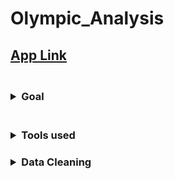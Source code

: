 # Olympic_Analysis

## [App Link](https://share.streamlit.io/amitprna/olympic_analysis/main.py)

<h3>
  <br>
<details>
<summary>
  Goal
</summary>
 <h6>
  Crete a fully interactive  dashboard to analyse Olympic Statistics.
</h6
   </br>
</h3>
  
  
<h3>
  <br>
<details>
<summary>
  Tools used
</summary>
 <h6>
   <ul>Streamlit to host application</ul> 
    <ul>Pandas for data analysis</ul>  
    <ul>[Data From Kaggle](https://www.kaggle.com/heesoo37/120-years-of-olympic-history-athletes-and-results)</ul>  
  </h6>
  </br>
</h3>

 <h3>
<details>
<summary>
  Data Cleaning
</summary>
 <h6>
   <ul>Streamlit to host application</ul> 
    <ul>Pandas for data analysis</ul>  
    <ul>[Data From Kaggle](https://www.kaggle.com/heesoo37/120-years-of-olympic-history-athletes-and-results)</ul>  
</h6
</h3>
